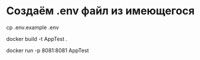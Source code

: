# Создаём .env файл из имеющегося
cp .env.example .env

docker build -t AppTest .

docker run -p 8081:8081 AppTest